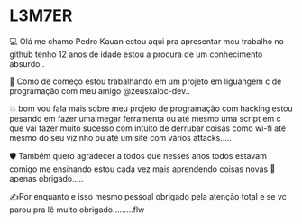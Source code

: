 # L3M7ER

💻 Olá me chamo Pedro Kauan estou aqui pra apresentar meu trabalho no github tenho 12 anos de idade estou a procura de um conhecimento absurdo..

👾 Como de começo estou trabalhando em um projeto em liguangem c de programação com meu amigo @zeusxaloc-dev..

💥 bom vou fala mais sobre meu projeto de programação com hacking estou pesando em fazer uma megar ferramenta ou até mesmo uma script em c que vai fazer muito sucesso com intuito de derrubar coisas como wi-fi até mesmo do seu vizinho ou até um site com vários attacks.....

🛡️ Também quero agradecer a todos que nesses anos todos estavam comigo me ensinando estou cada vez mais aprendendo coisas novas 🙂 apenas obrigado.....

✍️Por enquanto e isso mesmo pessoal obrigado pela atenção total e se vc parou pra lê muito obrigado.........flw
